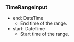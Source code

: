 ### TimeRangeInput
- end: DateTime
  - End time of the range.
- start: DateTime
  - Start time of the range.

